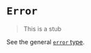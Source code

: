 # `Error`

> This is a stub

See the general [`error` type][type-error].

[type-error]: ../../../types/error.md
